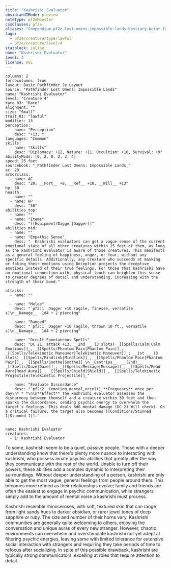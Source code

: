 ```yaml
---
title: "Kashrishi Evaluator"
obsidianUIMode: preview
noteType: pf2eMonster
cssClasses: pf2e
aliases: "Compendium.pf2e.lost-omens-impossible-lands-bestiary.Actor.fGZeQOarR6Im7Lnk" 
tags:
  - pf2e/creature/type/lawful
  - pf2e/creature/level/4
statblock: inline
name: "Kashrishi Evaluator"
level: 4
license: OGL
---
```


```statblock
columns: 2
forcecolumns: true
layout: Basic Pathfinder 2e Layout
source: "Pathfinder Lost Omens: Impossible Lands"
name: "Kashrishi Evaluator"
level: "Creature 4"
rare_03: "Rare"
alignment: ""
size: "Small"
trait_01: "lawful"
modifier: 13
perception:
  - name: "Perception"
    desc: "+13; "
languages: "Common"
skills:
  - name: "Skills"
    desc: "Diplomacy: +12, Nature: +11, Occultism: +10, Survival: +9"
abilityMods: [0, 2, 0, 2, 3, 4]
speed: 25 feet
sourcebook: "_Pathfinder Lost Omens: Impossible Lands_"
ac: 20
armorclass:
  - name: AC
    desc: "20; __Fort__ +8, __Ref__ +10, __Will__ +13"
hp: 50
health:
  - name: ""
  - name: HP
    desc: "50"
abilities_top:
  - name: ""
  - name: "Items"
    desc: "[[Equipment/Dagger|Dagger]]"
abilities_mid:
  - name: ""
  - name: "Empathic Sense"
    desc: "  Kashrishi evaluators can get a vague sense of the current emotional state of all other creatures within 15 feet of them, as long as the kashrishi evaluator is aware of those creatures. This manifests as a general feeling of happiness, anger, or fear, without any specific details. Additionally, any creature who succeeds at masking or faking their emotions using Deception projects the deceptive emotions instead of their true feelings. For those that kashrishi have an emotional connection with, physical touch can heighten this sense to greater degrees of detail and understanding, increasing with the strength of their bond."

attacks:
  - name: ""

  - name: "Melee"
    desc: "`pf2:1` Dagger +10 (agile, finesse, versatile s)\n__Damage__  1d4 + 2 piercing"

  - name: "Ranged"
    desc: "`pf2:1` Dagger +10 (agile, thrown 10 ft., versatile s)\n__Damage__  1d4 + 2 piercing"

  - name: "Occult Spontaneous Spells"
    desc: "DC 21, attack +13; __2nd __ (3 slots) _[[Spells/Calm|Calm Emotions]]_, _[[Spells/Phantom Pain|Phantom Pain]]_, _[[Spells/Telekinetic Maneuver|Telekinetic Maneuver]]_; __1st __ (3 slots) _[[Spells/Mindlink|Mindlink]]_, _[[Spells/Phantom Pain|Phantom Pain]]_, _[[Spells/Soothe|Soothe]]_\n__Cantrips__  __(2nd)__ _[[Spells/Daze|Daze]]_, _[[Spells/Message|Message]]_, _[[Spells/Read Aura|Read Aura]]_, _[[Spells/Shield|Shield]]_, _[[Spells/Telekinetic Projectile|Telekinetic Projectile]]_"

  - name: "Evaluate Discordance"
    desc: "`pf2:2` (emotion,mental,occult) **Frequency** once per day\n* * *\n\n**Effect** The kashrishi evaluator assesses the disharmony between themself and a creature within 30 feet and then sparks the discordance, sending psychic energy to overwhelm the target's feelings. This deals 6d6 mental damage (DC 21 Will check). On a critical failure, the target also becomes [[Conditions/Stunned 1|Stunned 1]]."
 
```

```encounter-table
name: Kashrishi Evaluator
creatures:
  - 1: Kashrishi Evaluator
```



To some, kashrishi seem to be a quiet, passive people. Those with a deeper understanding know that there's plenty more nuance to interacting with kashrishi, who possess innate psychic abilities that greatly alter the way they communicate with the rest of the world. Unable to turn off their powers, these abilities add a complex dynamic to interpreting their surroundings. Without deeper understanding of a person, kashrishi are only able to get the most vague, general feelings from people around them. This becomes more refined as their relationships evolve; family and friends are often the easiest to engage in psychic communication, while strangers simply add to the amount of mental noise a kashrishi must process.

Kashrishi resemble rhinoceroses, with soft, textured skin that can range from light sandy hues to darker obsidian, or rarer jewel tones of deep sapphire or ruby. The size and number of their horns vary. Kashrishi communities are generally quite welcoming to others, enjoying the conversation and unique auras of every new stranger. However, chaotic environments can overwhelm and overstimulate kashrishi not yet adept at filtering psychic energies, leaving some with limited tolerance for extensive social interaction with strangers and requiring they take periods of time to refocus after socializing. In spite of this possible drawback, kashrishi are typically strong communicators, excelling at roles that require attention to detail.
